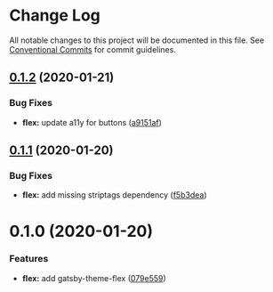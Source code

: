 # Change Log

All notable changes to this project will be documented in this file.
See [Conventional Commits](https://conventionalcommits.org) for commit guidelines.

## [0.1.2](https://github.com/arshad/gatsby-themes/compare/gatsby-theme-flex@0.1.1...gatsby-theme-flex@0.1.2) (2020-01-21)


### Bug Fixes

* **flex:** update a11y for buttons ([a9151af](https://github.com/arshad/gatsby-themes/commit/a9151af381466e5f5cc7cff14a8a08bb752235ca))





## [0.1.1](https://github.com/arshad/gatsby-themes/compare/gatsby-theme-flex@0.1.0...gatsby-theme-flex@0.1.1) (2020-01-20)

### Bug Fixes

- **flex:** add missing striptags dependency ([f5b3dea](https://github.com/arshad/gatsby-themes/commit/f5b3dea895aa41e965a7dc64884fa37217606935))

# 0.1.0 (2020-01-20)

### Features

- **flex:** add gatsby-theme-flex ([079e559](https://github.com/arshad/gatsby-themes/commit/079e55914791f735cbbfe492dd6bb0b3d9ac12ad))

